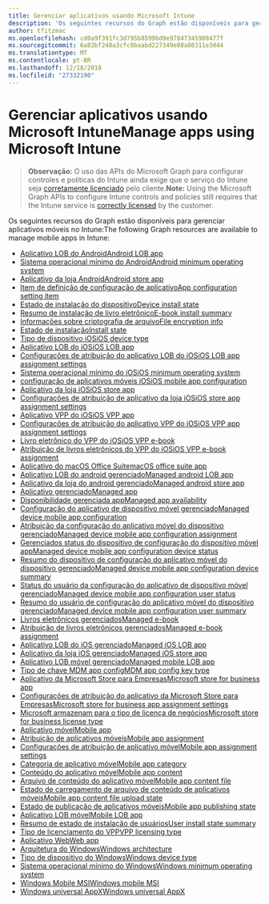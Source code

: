 ```yaml
---
title: Gerenciar aplicativos usando Microsoft Intune
description: 'Os seguintes recursos do Graph estão disponíveis para gerenciar aplicativos móveis no Intune:  '
author: tfitzmac
ms.openlocfilehash: cd0a9f391fc3d795b8599bd9e97847345908477f
ms.sourcegitcommit: 6a82bf240a3cfc0baabd227349e08a08311e3d44
ms.translationtype: MT
ms.contentlocale: pt-BR
ms.lasthandoff: 12/18/2018
ms.locfileid: "27332190"
---
```

# <a name="manage-apps-using-microsoft-intune"></a><span data-ttu-id="96b26-103">Gerenciar aplicativos usando Microsoft Intune</span><span class="sxs-lookup"><span data-stu-id="96b26-103">Manage apps using Microsoft Intune</span></span>

> <span data-ttu-id="96b26-104">**Observação:** O uso das APIs do Microsoft Graph para configurar controles e políticas do Intune ainda exige que o serviço do Intune seja [corretamente licenciado](https://www.microsoft.com/en-us/cloud-platform/microsoft-intune-pricing) pelo cliente.</span><span class="sxs-lookup"><span data-stu-id="96b26-104">**Note:** Using the Microsoft Graph APIs to configure Intune controls and policies still requires that the Intune service is [correctly licensed](https://www.microsoft.com/en-us/cloud-platform/microsoft-intune-pricing) by the customer.</span></span>

<span data-ttu-id="96b26-105">Os seguintes recursos do Graph estão disponíveis para gerenciar aplicativos móveis no Intune:</span><span class="sxs-lookup"><span data-stu-id="96b26-105">The following Graph resources are available to manage mobile apps in Intune:</span></span>  

- [<span data-ttu-id="96b26-106">Aplicativo LOB do Android</span><span class="sxs-lookup"><span data-stu-id="96b26-106">Android LOB app</span></span>](intune-apps-androidlobapp.md)
- [<span data-ttu-id="96b26-107">Sistema operacional mínimo do Android</span><span class="sxs-lookup"><span data-stu-id="96b26-107">Android minimum operating system</span></span>](intune-apps-androidminimumoperatingsystem.md)
- [<span data-ttu-id="96b26-108">Aplicativo da loja Android</span><span class="sxs-lookup"><span data-stu-id="96b26-108">Android store app</span></span>](intune-apps-androidstoreapp.md)
- [<span data-ttu-id="96b26-109">Item de definição de configuração de aplicativo</span><span class="sxs-lookup"><span data-stu-id="96b26-109">App configuration setting item</span></span>](intune-apps-appconfigurationsettingitem.md)
- [<span data-ttu-id="96b26-110">Estado de instalação do dispositivo</span><span class="sxs-lookup"><span data-stu-id="96b26-110">Device install state</span></span>](intune-books-deviceinstallstate.md)
- [<span data-ttu-id="96b26-111">Resumo de instalação de livro eletrônico</span><span class="sxs-lookup"><span data-stu-id="96b26-111">E-book install summary</span></span>](intune-books-ebookinstallsummary.md)
- [<span data-ttu-id="96b26-112">Informações sobre criptografia de arquivo</span><span class="sxs-lookup"><span data-stu-id="96b26-112">File encryption info</span></span>](intune-apps-fileencryptioninfo.md)
- [<span data-ttu-id="96b26-113">Estado de instalação</span><span class="sxs-lookup"><span data-stu-id="96b26-113">Install state</span></span>](intune-books-installstate.md)
- [<span data-ttu-id="96b26-114">Tipo de dispositivo iOS</span><span class="sxs-lookup"><span data-stu-id="96b26-114">iOS device type</span></span>](intune-apps-iosdevicetype.md)
- [<span data-ttu-id="96b26-115">Aplicativo LOB do iOS</span><span class="sxs-lookup"><span data-stu-id="96b26-115">iOS LOB app</span></span>](intune-apps-ioslobapp.md)
- [<span data-ttu-id="96b26-116">Configurações de atribuição do aplicativo LOB do iOS</span><span class="sxs-lookup"><span data-stu-id="96b26-116">iOS LOB app assignment settings</span></span>](intune-apps-ioslobappassignmentsettings.md)
- [<span data-ttu-id="96b26-117">Sistema operacional mínimo do iOS</span><span class="sxs-lookup"><span data-stu-id="96b26-117">iOS minimum operating system</span></span>](intune-apps-iosminimumoperatingsystem.md)
- [<span data-ttu-id="96b26-118">configuração de aplicativos móveis iOS</span><span class="sxs-lookup"><span data-stu-id="96b26-118">iOS mobile app configuration</span></span>](intune-apps-iosmobileappconfiguration.md)
- [<span data-ttu-id="96b26-119">Aplicativo da loja iOS</span><span class="sxs-lookup"><span data-stu-id="96b26-119">iOS store app</span></span>](intune-apps-iosstoreapp.md)
- [<span data-ttu-id="96b26-120">Configurações de atribuição de aplicativo da loja iOS</span><span class="sxs-lookup"><span data-stu-id="96b26-120">iOS store app assignment settings</span></span>](intune-apps-iosstoreappassignmentsettings.md)
- [<span data-ttu-id="96b26-121">Aplicativo VPP do iOS</span><span class="sxs-lookup"><span data-stu-id="96b26-121">iOS VPP app</span></span>](intune-apps-iosvppapp.md)
- [<span data-ttu-id="96b26-122">Configurações de atribuição do aplicativo VPP do iOS</span><span class="sxs-lookup"><span data-stu-id="96b26-122">iOS VPP app assignment settings</span></span>](intune-apps-iosvppappassignmentsettings.md)
- [<span data-ttu-id="96b26-123">Livro eletrônico do VPP do iOS</span><span class="sxs-lookup"><span data-stu-id="96b26-123">iOS VPP e-book</span></span>](intune-books-iosvppebook.md)
- [<span data-ttu-id="96b26-124">Atribuição de livros eletrônicos do VPP do iOS</span><span class="sxs-lookup"><span data-stu-id="96b26-124">iOS VPP e-book assignment</span></span>](intune-books-iosvppebookassignment.md)
- [<span data-ttu-id="96b26-125">Aplicativo do macOS Office Suite</span><span class="sxs-lookup"><span data-stu-id="96b26-125">macOS office suite app</span></span>](intune-apps-macosofficesuiteapp.md)
- [<span data-ttu-id="96b26-126">Aplicativo LOB do android gerenciado</span><span class="sxs-lookup"><span data-stu-id="96b26-126">Managed android LOB app</span></span>](intune-apps-managedandroidlobapp.md)
- [<span data-ttu-id="96b26-127">Aplicativo da loja do android gerenciado</span><span class="sxs-lookup"><span data-stu-id="96b26-127">Managed android store app</span></span>](intune-apps-managedandroidstoreapp.md)
- [<span data-ttu-id="96b26-128">Aplicativo gerenciado</span><span class="sxs-lookup"><span data-stu-id="96b26-128">Managed app</span></span>](intune-apps-managedapp.md)
- [<span data-ttu-id="96b26-129">Disponibilidade gerenciada app</span><span class="sxs-lookup"><span data-stu-id="96b26-129">Managed app availability</span></span>](intune-apps-managedappavailability.md)
- [<span data-ttu-id="96b26-130">Configuração do aplicativo de dispositivo móvel gerenciado</span><span class="sxs-lookup"><span data-stu-id="96b26-130">Managed device mobile app configuration</span></span>](intune-apps-manageddevicemobileappconfiguration.md)
- [<span data-ttu-id="96b26-131">Atribuição da configuração do aplicativo móvel do dispositivo gerenciado</span><span class="sxs-lookup"><span data-stu-id="96b26-131">Managed device mobile app configuration assignment</span></span>](intune-apps-manageddevicemobileappconfigurationassignment.md)
- [<span data-ttu-id="96b26-132">Gerenciados status do dispositivo de configuração do dispositivo móvel app</span><span class="sxs-lookup"><span data-stu-id="96b26-132">Managed device mobile app configuration device status</span></span>](intune-apps-manageddevicemobileappconfigurationdevicestatus.md)
- [<span data-ttu-id="96b26-133">Resumo do dispositivo de configuração do aplicativo móvel do dispositivo gerenciado</span><span class="sxs-lookup"><span data-stu-id="96b26-133">Managed device mobile app configuration device summary</span></span>](intune-apps-manageddevicemobileappconfigurationdevicesummary.md)
- [<span data-ttu-id="96b26-134">Status do usuário da configuração do aplicativo de dispositivo móvel gerenciado</span><span class="sxs-lookup"><span data-stu-id="96b26-134">Managed device mobile app configuration user status</span></span>](intune-apps-manageddevicemobileappconfigurationuserstatus.md)
- [<span data-ttu-id="96b26-135">Resumo do usuário de configuração do aplicativo móvel do dispositivo gerenciado</span><span class="sxs-lookup"><span data-stu-id="96b26-135">Managed device mobile app configuration user summary</span></span>](intune-apps-manageddevicemobileappconfigurationusersummary.md)
- [<span data-ttu-id="96b26-136">Livros eletrônicos gerenciados</span><span class="sxs-lookup"><span data-stu-id="96b26-136">Managed e-book</span></span>](intune-books-managedebook.md)
- [<span data-ttu-id="96b26-137">Atribuição de livros eletrônicos gerenciados</span><span class="sxs-lookup"><span data-stu-id="96b26-137">Managed e-book assignment</span></span>](intune-books-managedebookassignment.md)
- [<span data-ttu-id="96b26-138">Aplicativo LOB do iOS gerenciado</span><span class="sxs-lookup"><span data-stu-id="96b26-138">Managed iOS LOB app</span></span>](intune-apps-managedioslobapp.md)
- [<span data-ttu-id="96b26-139">Aplicativo da loja iOS gerenciado</span><span class="sxs-lookup"><span data-stu-id="96b26-139">Managed iOS store app</span></span>](intune-apps-managediosstoreapp.md)
- [<span data-ttu-id="96b26-140">Aplicativo LOB móvel gerenciado</span><span class="sxs-lookup"><span data-stu-id="96b26-140">Managed mobile LOB app</span></span>](intune-apps-managedmobilelobapp.md)
- [<span data-ttu-id="96b26-141">Tipo de chave MDM app config</span><span class="sxs-lookup"><span data-stu-id="96b26-141">MDM app config key type</span></span>](intune-apps-mdmappconfigkeytype.md)
- [<span data-ttu-id="96b26-142">Aplicativo da Microsoft Store para Empresas</span><span class="sxs-lookup"><span data-stu-id="96b26-142">Microsoft store for business app</span></span>](intune-apps-microsoftstoreforbusinessapp.md)
- [<span data-ttu-id="96b26-143">Configurações de atribuição do aplicativo da Microsoft Store para Empresas</span><span class="sxs-lookup"><span data-stu-id="96b26-143">Microsoft store for business app assignment settings</span></span>](intune-apps-microsoftstoreforbusinessappassignmentsettings.md)
- [<span data-ttu-id="96b26-144">Microsoft armazenam para o tipo de licença de negócios</span><span class="sxs-lookup"><span data-stu-id="96b26-144">Microsoft store for business license type</span></span>](intune-apps-microsoftstoreforbusinesslicensetype.md)
- [<span data-ttu-id="96b26-145">Aplicativo móvel</span><span class="sxs-lookup"><span data-stu-id="96b26-145">Mobile app</span></span>](intune-apps-mobileapp.md)
- [<span data-ttu-id="96b26-146">Atribuição de aplicativos móveis</span><span class="sxs-lookup"><span data-stu-id="96b26-146">Mobile app assignment</span></span>](intune-apps-mobileappassignment.md)
- [<span data-ttu-id="96b26-147">Configurações de atribuição de aplicativo móvel</span><span class="sxs-lookup"><span data-stu-id="96b26-147">Mobile app assignment settings</span></span>](intune-apps-mobileappassignmentsettings.md)
- [<span data-ttu-id="96b26-148">Categoria de aplicativo móvel</span><span class="sxs-lookup"><span data-stu-id="96b26-148">Mobile app category</span></span>](intune-apps-mobileappcategory.md)
- [<span data-ttu-id="96b26-149">Conteúdo do aplicativo móvel</span><span class="sxs-lookup"><span data-stu-id="96b26-149">Mobile app content</span></span>](intune-apps-mobileappcontent.md)
- [<span data-ttu-id="96b26-150">Arquivo de conteúdo do aplicativo móvel</span><span class="sxs-lookup"><span data-stu-id="96b26-150">Mobile app content file</span></span>](intune-apps-mobileappcontentfile.md)
- [<span data-ttu-id="96b26-151">Estado de carregamento de arquivo de conteúdo de aplicativos móveis</span><span class="sxs-lookup"><span data-stu-id="96b26-151">Mobile app content file upload state</span></span>](intune-apps-mobileappcontentfileuploadstate.md)
- [<span data-ttu-id="96b26-152">Estado de publicação de aplicativos móveis</span><span class="sxs-lookup"><span data-stu-id="96b26-152">Mobile app publishing state</span></span>](intune-apps-mobileapppublishingstate.md)
- [<span data-ttu-id="96b26-153">Aplicativo LOB móvel</span><span class="sxs-lookup"><span data-stu-id="96b26-153">Mobile LOB app</span></span>](intune-apps-mobilelobapp.md)
- [<span data-ttu-id="96b26-154">Resumo de estado de instalação de usuários</span><span class="sxs-lookup"><span data-stu-id="96b26-154">User install state summary</span></span>](intune-books-userinstallstatesummary.md)
- [<span data-ttu-id="96b26-155">Tipo de licenciamento do VPP</span><span class="sxs-lookup"><span data-stu-id="96b26-155">VPP licensing type</span></span>](intune-apps-vpplicensingtype.md)
- [<span data-ttu-id="96b26-156">Aplicativo Web</span><span class="sxs-lookup"><span data-stu-id="96b26-156">Web app</span></span>](intune-apps-webapp.md)
- [<span data-ttu-id="96b26-157">Arquitetura do Windows</span><span class="sxs-lookup"><span data-stu-id="96b26-157">Windows architecture</span></span>](intune-apps-windowsarchitecture.md)
- [<span data-ttu-id="96b26-158">Tipo de dispositivo do Windows</span><span class="sxs-lookup"><span data-stu-id="96b26-158">Windows device type</span></span>](intune-apps-windowsdevicetype.md)
- [<span data-ttu-id="96b26-159">Sistema operacional mínimo do Windows</span><span class="sxs-lookup"><span data-stu-id="96b26-159">Windows minimum operating system</span></span>](intune-apps-windowsminimumoperatingsystem.md)
- [<span data-ttu-id="96b26-160">Windows Mobile MSI</span><span class="sxs-lookup"><span data-stu-id="96b26-160">Windows mobile MSI</span></span>](intune-apps-windowsmobilemsi.md)
- [<span data-ttu-id="96b26-161">Windows universal AppX</span><span class="sxs-lookup"><span data-stu-id="96b26-161">Windows universal AppX</span></span>](intune-apps-windowsuniversalappx.md)
